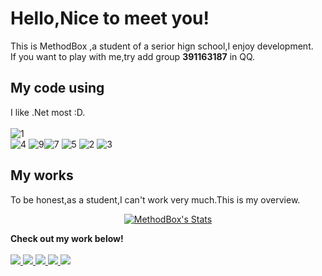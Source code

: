 # Hello,Nice to meet you!
This is MethodBox ,a student of a serior hign school,I enjoy development.<br>
If you want to play with me,try add group **391163187** in QQ.
## My code using
I like .Net most :D.<br><br>
![1](https://img.shields.io/badge/python-3.9-orange?style=for-the-badge&logo=python&logoColor=orange)  
![4](https://img.shields.io/badge/vue-3.0-green?style=for-the-badge&logo=vue.js&logoColor=green) ![9](https://img.shields.io/badge/electron-2.0-aqua?style=for-the-badge&logo=electron&logoColor=aqua)![7](https://img.shields.io/badge/csharp-9.0-green?style=for-the-badge&logo=csharp&logoColor=green) ![5](https://img.shields.io/badge/ruby-3.1.2-red?style=for-the-badge&logo=ruby&logoColor=red)
![2](https://img.shields.io/badge/.Net%20Framework-4.7.2-blue) ![3](https://img.shields.io/badge/.Net-6.0-blue) 


## My works
To be honest,as a student,I can't work very much.This is my overview.
<p align="center">
  <a href="https://github.com/Charmve" class="rich-diff-level-one">
    <img src="https://github-readme-stats.vercel.app/api?username=MethodBoxAwA&title_color=333&text_color=777" alt="MethodBox's Stats" >
    <!-- &hide=issues
    <img src="https://github-readme-stats.vercel.app/api?username=MethodBoxAwA&hide=issues&title_color=333&text_color=777" alt="MethodBox's Stats" >
    -->
  </a>
</p>
<p>
    <strong>Check out my work below!</strong>
  <br><br>
  <a href="https://github.com/MethodBoxAwA">
    <img src="https://badges.strrl.dev/visits/MethodBoxAwA/MethodBoxAwA?style=flat-square&color=black&logo=github">
  </a>
  <a href="https://github.com/MethodBoxAwA">
    <img src="https://badges.strrl.dev/years/MethodBoxAwA?style=flat-square&color=black&logo=github">
  </a>
  <a href="https://github.com/MethodBoxAwA?tab=repositories">
    <img src="https://badges.strrl.dev/repos/MethodBoxAwA?style=flat-square&color=black&logo=github">
  </a>
  <a href="https://gist.github.com/MethodBoxAwA">
    <img src="https://badges.strrl.dev/gists/Charmve?style=flat-square&color=black&logo=github">
  </a>
  <a href="https://github.com/MethodBoxAwA">
    <img src="https://badges.strrl.dev/commits/monthly/MethodBoxAwA?style=flat-square&color=black&logo=github">
  </a>
</p>
